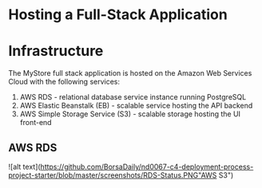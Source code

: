 # Hosting a Full-Stack Application

# Infrastructure 

The MyStore full stack application is hosted on the Amazon Web Services Cloud with the following services:

1.  AWS RDS - relational database service instance running PostgreSQL
2.  AWS Elastic Beanstalk (EB) - scalable service hosting the API backend
3.  AWS Simple Storage Service (S3) - scalable storage hosting the UI front-end

## AWS RDS

![alt text](https://github.com/BorsaDaily/nd0067-c4-deployment-process-project-starter/blob/master/screenshots/RDS-Status.PNG"AWS S3")